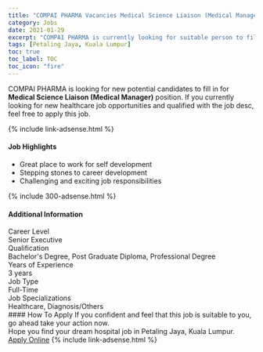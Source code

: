```yaml
---
title: "COMPAI PHARMA Vacancies Medical Science Liaison (Medical Manager)" 
category: Jobs 
date: 2021-01-29 
excerpt: "COMPAI PHARMA is currently looking for suitable person to fill in the Medical Science Liaison (Medical Manager) which positioned at Petaling Jaya, Kuala Lumpur" 
tags: [Petaling Jaya, Kuala Lumpur] 
toc: true 
toc_label: TOC 
toc_icon: "fire" 
--- 
```


<p>COMPAI PHARMA is looking for new potential candidates to fill in for <b>Medical Science Liaison (Medical Manager)</b> position. If you currently looking for new healthcare job opportunities and qualified with the job desc, feel free to apply this job.
</p>{% include link-adsense.html %} 
<div><div><h4>Job Highlights</h4></div><div><ul><li><div><div><div><div></div></div></div><div><span>Great place to work for self development</span></div></div></li><li><div><div><div><div></div></div></div><div><span>Stepping stones to career development</span></div></div></li><li><div><div><div><div></div></div></div><div><span>Challenging and exciting job responsibilities</span></div></div></li></ul></div></div> 
{% include 300-adsense.html %} 
<div><div><h4>Additional Information</h4></div><div><div><div><div><div><div><div><span>Career Level</span></div><div><span>Senior Executive</span></div></div></div></div><div><div><div><div><span>Qualification</span></div><div><span>Bachelor's Degree, Post Graduate Diploma, Professional Degree</span></div></div></div></div><div><div><div><div><span>Years of Experience</span></div><div><span>3 years</span></div></div></div></div><div><div><div><div><span>Job Type</span></div><div><span>Full-Time</span></div></div></div></div><div><div><div><div><span>Job Specializations</span></div><div><span>Healthcare, Diagnosis/Others</span></div></div></div></div></div></div></div></div> 
#### How To Apply 
If you confident and feel that this job is suitable to you, go ahead take your action now. <br/> 
Hope you find your dream hospital job in Petaling Jaya, Kuala Lumpur. <br/> 
<a href="https://www.jobstreet.com.my/en/job/medical-science-liaison-medical-manager-4469970?jobId=jobstreet-my-job-4469970&sectionRank=16&token=0~9695406e-2746-46ec-a2e5-2443e010e380&fr=SRP%20View%20In%20New%20Ta" class="btn btn--warning" target="_blank" rel="nofollow noopenner">Apply Online</a> 
{% include link-adsense.html %} 